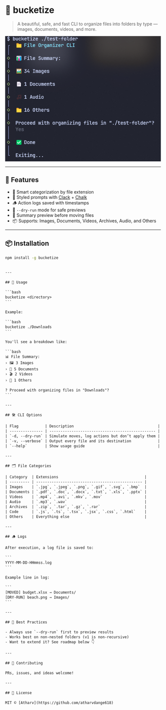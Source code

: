 # 📁 bucketize

> A beautiful, safe, and fast CLI to organize files into folders by type — images, documents, videos, and more.

![screenshot](image.png)

---

## 🚀 Features

- 🧠 Smart categorization by file extension
- 🎨 Styled prompts with [Clack](https://github.com/natemoo-re/clack) + [Chalk](https://github.com/chalk/chalk)
- 🪵 Action logs saved with timestamps
- 🧪 `--dry-run` mode for safe previews
- 🔎 Summary preview before moving files
- 📦 Supports: Images, Documents, Videos, Archives, Audio, and Others

---

## 📦 Installation

```bash
npm install -g bucketize
```

````

---

## 🧱 Usage

```bash
bucketize <directory>
```

Example:

```bash
bucketize ./Downloads
```

You'll see a breakdown like:

```bash
📊 File Summary:
› 🖼️ 3 Images
› 📄 5 Documents
› 🎬 2 Videos
› 📁 1 Others

? Proceed with organizing files in "Downloads"?
```

---

## 🛠 CLI Options

| Flag            | Description                                      |
| --------------- | ------------------------------------------------ |
| `-d, --dry-run` | Simulate moves, log actions but don’t apply them |
| `-v, --verbose` | Output every file and its destination            |
| `--help`        | Show usage guide                                 |

---

## 🗂 File Categories

| Category  | Extensions                                       |
| --------- | ------------------------------------------------ |
| Images    | `.jpg`, `.jpeg`, `.png`, `.gif`, `.svg`, `.bmp`  |
| Documents | `.pdf`, `.doc`, `.docx`, `.txt`, `.xls`, `.pptx` |
| Videos    | `.mp4`, `.avi`, `.mkv`, `.mov`                   |
| Audio     | `.mp3`, `.wav`                                   |
| Archives  | `.zip`, `.tar`, `.gz`, `.rar`                    |
| Code      | `.js`, `.ts`, `.tsx`, `.jsx`, `.css`, `.html`    |
| Others    | Everything else                                  |

---

## 🪵 Logs

After execution, a log file is saved to:

```
YYYY-MM-DD-HHmmss.log
```

Example line in log:

```
[MOVED] budget.xlsx → Documents/
[DRY-RUN] beach.png → Images/
```

---

## 🧠 Best Practices

- Always use `--dry-run` first to preview results
- Works best on non-nested folders (v1 is non-recursive)
- Want to extend it? See roadmap below 👇

---

## 🤝 Contributing

PRs, issues, and ideas welcome!

---

## 🧾 License

MIT © [Atharv](https://github.com/atharvdange618)
````

